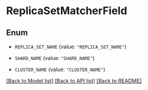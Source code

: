 # ReplicaSetMatcherField

## Enum


* `REPLICA_SET_NAME` (value: `"REPLICA_SET_NAME"`)

* `SHARD_NAME` (value: `"SHARD_NAME"`)

* `CLUSTER_NAME` (value: `"CLUSTER_NAME"`)


[[Back to Model list]](../README.md#documentation-for-models) [[Back to API list]](../README.md#documentation-for-api-endpoints) [[Back to README]](../README.md)


